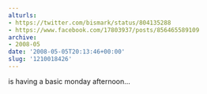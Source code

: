 ```yaml
---
alturls:
- https://twitter.com/bismark/status/804135288
- https://www.facebook.com/17803937/posts/856465589109
archive:
- 2008-05
date: '2008-05-05T20:13:46+00:00'
slug: '1210018426'
---
```


is having a basic monday afternoon...

